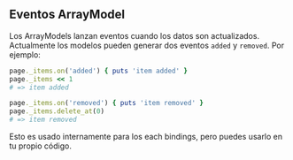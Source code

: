 ## Eventos ArrayModel

Los ArrayModels lanzan eventos cuando los datos son actualizados. Actualmente
los modelos pueden generar dos eventos ```added``` y ```removed```. Por ejemplo:

```ruby
page._items.on('added') { puts 'item added' }
page._items << 1
# => item added

page._items.on('removed') { puts 'item removed' }
page._items.delete_at(0)
# => item removed
```

Esto es usado internamente para los each bindings, pero puedes usarlo
en tu propio código.
